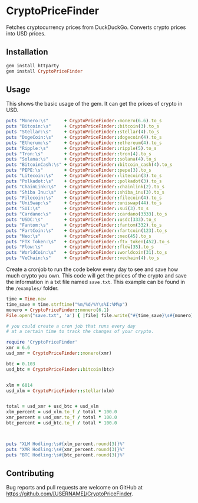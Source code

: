 # CryptoPriceFinder

Fetches cryptocurrency prices from DuckDuckGo. Converts crypto prices into USD prices. 

## Installation
```ruby
gem install httparty
gem install CryptoPriceFinder
```

## Usage

This shows the basic usage of the gem. It can get the prices of crypto in USD. 

```ruby
puts "Monero:\s"      + CryptoPriceFinder::monero(6.6).to_s
puts "Bitcoin:\s"     + CryptoPriceFinder::bitcoin(3).to_s
puts "Stellar:\s"     + CryptoPriceFinder::stellar(4).to_s
puts "DogeCoin:\s"    + CryptoPriceFinder::dogecoin(4).to_s
puts "Etherum:\s"     + CryptoPriceFinder::ethereum(4).to_s
puts "Ripple:\s"      + CryptoPriceFinder::ripple(5).to_s
puts "Tron:\s"        + CryptoPriceFinder::tron(4).to_s
puts "Solana:\s"      + CryptoPriceFinder::solana(4).to_s
puts "BitcoinCash:\s" + CryptoPriceFinder::bitcoin_cash(4).to_s
puts "PEPE:\s"        + CryptoPriceFinder::pepe(3).to_s
puts "Litecoin:\s"    + CryptoPriceFinder::litecoin(3).to_s
puts "Polkadot:\s"    + CryptoPriceFinder::polkadot(3).to_s
puts "ChainLink:\s"   + CryptoPriceFinder::chainlink(2).to_s
puts "Shiba Inu:\s"   + CryptoPriceFinder::shiba_inu(3).to_s
puts "Filecoin:\s"    + CryptoPriceFinder::filecoin(4).to_s
puts "UniSwap:\s"     + CryptoPriceFinder::uniswap(44).to_s
puts "SUI:\s"         + CryptoPriceFinder::sui(3).to_s
puts "Cardano:\s"     + CryptoPriceFinder::cardano(3333).to_s
puts "USDC:\s"        + CryptoPriceFinder::usdc(333).to_s
puts "Fantom:\s"      + CryptoPriceFinder::fantom(332).to_s
puts "FartCoin:\s"    + CryptoPriceFinder::fartcoin(123).to_s
puts "Neo:\s"         + CryptoPriceFinder::neo(45).to_s
puts "FTX Token:\s"   + CryptoPriceFinder::ftx_token(452).to_s
puts "Flow:\s"        + CryptoPriceFinder::flow(35).to_s
puts "WorldCoin:\s"   + CryptoPriceFinder::worldcoin(31).to_s
puts "VeChain:\s"     + CryptoPriceFinder::vechain(4).to_s
```

Create a cronjob to run the code below every day to see and save how much crypto you own. This code will get the prices of the crypto and save the information in a txt file named `save.txt`. This example can be found in the `/examples/` folder.
```ruby
time = Time.new
time_save = time.strftime("%m/%d/%Y\s%I:%M%p")
monero = CryptoPriceFinder::monero(6.1)
File.open("save.txt", 'a') { |file| file.write("#{time_save}\s#{monero}\n") }

# you could create a cron job that runs every day
# at a certain time to track the changes of your crypto.
```

```ruby
require 'CryptoPriceFinder'
xmr = 6.6
usd_xmr = CryptoPriceFinder::monero(xmr)

btc = 0.103
usd_btc = CryptoPriceFinder::bitcoin(btc)


xlm = 6014
usd_xlm = CryptoPriceFinder::stellar(xlm)


total = usd_xmr + usd_btc + usd_xlm
xlm_percent = usd_xlm.to_f / total * 100.0
xmr_percent = usd_xmr.to_f / total * 100.0
btc_percent = usd_btc.to_f / total * 100.0



puts "XLM Hodling:\s#{xlm_percent.round(3)}%"
puts "XMR Hodling:\s#{xmr_percent.round(3)}%"
puts "BTC Hodling:\s#{btc_percent.round(3)}%"
```

## Contributing

Bug reports and pull requests are welcome on GitHub at https://github.com/[USERNAME]/CryptoPriceFinder.
